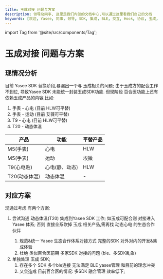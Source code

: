 ```yaml
---
title: 玉成对接 问题与方案
description: 领导及同事, 这里是我们内部的文档中心,可以通过这里看我们自己的文档
keywords: [欢迎, Yasee, 同事, 领导, SDK, 集成, BLE, 交互, Hook, 协议, 玉成, 动态体温, 心电]
---
```


import Tag from '@site/src/components/Tag';

# 玉成对接 问题与方案

## 现情况分析
目前 Yasee SDK 替换阶段,暴漏出一个与 玉成相关的问题; 由于玉成方的配合工作不到位, 导致Yasee SDK 未能统一封装玉成SDK功能.
但现阶段 百合医功能上还有依赖玉成产品的内容,比如:
1. 手表 - 心电 (目前 HLW可平替)
2. 手表 - 运动 (目前 艾薇可平替)
3. T9 - 心电 (目前 HLW可平替)
4. T20 - 动态体温

| 产品        | 功能       | 平替产品 |
|----------- |------------|---------|
| M5(手表)    | 心电       | HLW  |
| M5(手表)    | 运动       | 埃微   |
| T9(心电贴)   | 心电(静、动态) | HLW  |
| T20(动态体温) | 动态体温     | -    |

## 对应方案
现通过考虑 有两个方案:
1. <Tag text="建议" color="green"/> 尝试沟通 动态体温(T20)  集成到Yasee SDK 工作; 如玉成可配合则 对接进入Yasee 体系; 否则 直接全系砍掉 玉成 相关产品,需再找 动态心电 的生态合作伙伴
   1. <Tag text="优势" color="orange"/> 规范&统一 Yasee 生态合作体系对接方式 完整的SDK 对外对内的开发&集成体验 
   2. <Tag text="优势" color="orange"/> 杜绝 类似百合医前期 多家SDK 对接的问题 (ble、多SDK乱象)
2. 单独处理 玉成 SDK; 
   1. <Tag text="劣势" color="red"/> 存在多个 SDK 多个ble连接 无法满足 BLE yasee管理 和目前的理念冲突
   2. <Tag text="劣势" color="red"/> 又会造成 目前百合医的情况: 多SDK 融合管理 效率低下; 

